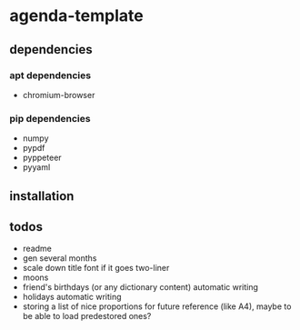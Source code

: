 # agenda-template

## dependencies

### apt dependencies

* chromium-browser

### pip dependencies

* numpy
* pypdf
* pyppeteer
* pyyaml

## installation


## todos

* readme
* gen several months
* scale down title font if it goes two-liner
* moons
* friend's birthdays (or any dictionary content) automatic writing
* holidays automatic writing
* storing a list of nice proportions for future reference (like A4), maybe to be able to load predestored ones?

